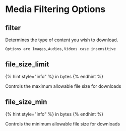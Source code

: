 # Media Filtering Options

## filter

Determines the type of content you wish to download.

```
Options are Images,Audios,Videos case insensitive
```

## file\_size\_limit

{% hint style="info" %}
in bytes
{% endhint %}

Controls the maximum allowable file size for downloads



## file\_size\_min

{% hint style="info" %}
in bytes
{% endhint %}

Controls the minimum allowable file size for downloads

